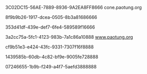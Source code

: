 
3C02DC15-56AE-7889-8936-9A2EA8FF8666        cone.paotung.org

8f9b9b26-1917-dcea-0505-8b3a81686666

353d41df-439e-def7-6fe4-589589f16666

3a2cc75a-5fc1-4123-983b-7a1c86a10888        www.paotung.org

cf9b51e3-e424-43fc-9331-7307f16f8888

1439585b-60db-4c82-bf9e-9005fe728888

07246655-1b9b-f249-a4f7-5aefd3888888
